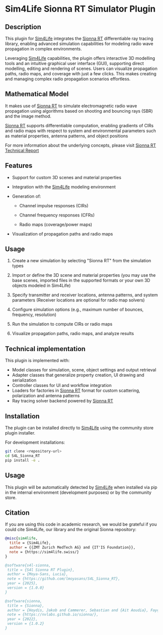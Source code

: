 # Sim4Life Sionna RT Simulator Plugin

## Description

This plugin for [Sim4Life](https://sim4life.swiss/) integrates the [Sionna RT](https://github.com/NVlabs/sionna-rt) differentiable ray tracing library, enabling advanced simulation capabilities for modeling radio wave propagation in complex environments.

Leveraging [Sim4Life](https://sim4life.swiss/) capabilities, the plugin offers interactive 3D modelling tools and an intuitive graphical user interface (GUI), supporting direct modelling, editing and rendering of scenes. Users can visualize propagation paths, radio maps, and coverage with just a few clicks. This makes creating and managing complex radio propagation scenarios effortless. 

## Mathematical Model

It makes use of [Sionna RT](https://github.com/NVlabs/sionna-rt) to simulate electromagnetic radio wave propagation using algorithms based on shooting and bouncing rays (SBR) and the image method. 

[Sionna RT](https://github.com/NVlabs/sionna-rt) supports differentiable computation, enabling gradients of CIRs and radio maps with respect to system and environmental parameters such as material properties, antenna patterns, and object positions

For more information about the underlying concepts, please visit [Sionna RT Technical Report](https://nvlabs.github.io/sionna/rt/tech-report/)

## Features

- Support for custom 3D scenes and material properties

- Integration with the [Sim4Life](https://sim4life.swiss/) modeling environment

- Generation of:

  - Channel impulse responses (CIRs)
  
  - Channel frequency responses (CFRs)

  - Radio maps (coverage/power maps)

- Visualization of propagation paths and radio maps

## Usage

1. Create a new simulation by selecting "Sionna RT" from the simulation types

2. Import or define the 3D scene and material properties (you may use the base scenes, imported files in the supported formats or your own 3D objects modeled in Sim4Life)

3. Specify transmitter and receiver locations, antenna patterns, and system parameters (Receiver locations are optional for radio map solvers)

4. Configure simulation options (e.g., maximum number of bounces, frequency, resolution)

5. Run the simulation to compute CIRs or radio maps

6. Visualize propagation paths, radio maps, and analyze results


## Technical implementation

This plugin is implemented with:
- Model classes for simulation, scene, object settings and output retrieval
- Adapter classes that generalize property creation, UI drawing and serialization
- Controller classes for UI and workflow integration
- Loaders for factories in [Sionna RT](https://github.com/NVlabs/sionna-rt) format for custom scattering, polarization and antenna patterns
- Ray tracing solver backend powered by [Sionna RT](https://github.com/NVlabs/sionna-rt)

## Installation

The plugin can be installed directly to [Sim4Life](https://sim4life.swiss/) using the community store plugin installer.

For development installations:

```bash
git clone <repository-url>
cd S4L_Sionna_RT
pip install -e .
```

## Usage

This plugin will be automatically detected by [Sim4Life](https://sim4life.swiss/) when installed via pip in the internal environment (development purposes) or by the community store.


## Citation

If you are using this code in academic research, we would be grateful if you could cite Sim4Life, our library and the original Sionna repository:

```bibtex
@misc{sim4life,
  title = {Sim4Life},
  author = {{ZMT Zurich MedTech AG} and {IT'IS Foundation}},
  note = {https://sim4life.swiss/}
}

@software{s4l-sionna,
 title = {S4l Sionna RT Plugin},
 author = {Moya-Sans, Lucia},
 note = {https://github.com/lmoyasans/S4L_Sionna_RT},
 year = {2025},
 version = {1.0.0}
}

@software{sionna,
 title = {Sionna},
 author = {Hoydis, Jakob and Cammerer, Sebastian and {Ait Aoudia}, Fayçal and Nimier-David, Merlin and Maggi, Lorenzo and Marcus, Guillermo and Vem, Avinash and Keller, Alexander},
 note = {https://nvlabs.github.io/sionna/},
 year = {2022},
 version = {1.0.2}
}
```